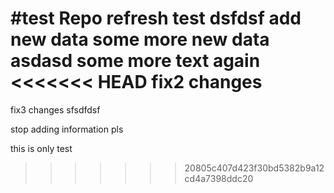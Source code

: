#test Repo
refresh test
dsfdsf
add new data
some more new data
asdasd
some more text again
<<<<<<< HEAD
fix2 changes
=======
fix3 changes
sfsdfdsf

stop adding information pls

this is only test

>>>>>>> 20805c407d423f30bd5382b9a12cd4a7398ddc20
